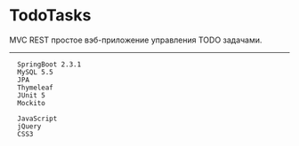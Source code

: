 # TodoTasks
MVC REST простое вэб-приложение управления TODO задачами.
_______________________________________

      SpringBoot 2.3.1
      MySQL 5.5
      JPA
      Thymeleaf
      JUnit 5
      Mockito
      
      JavaScript
      jQuery
      CSS3
